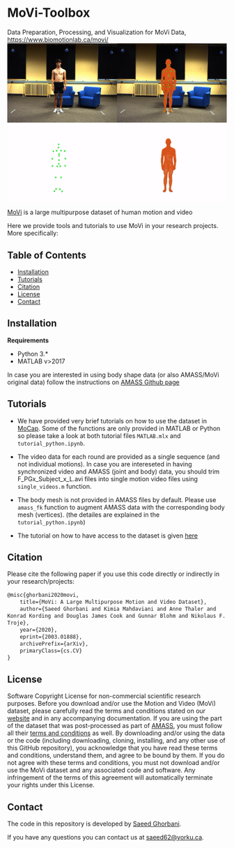 # MoVi-Toolbox
Data Preparation, Processing, and Visualization for MoVi Data, https://www.biomotionlab.ca/movi/
<img src="demo.gif" align="middle">

[MoVi](https://www.biomotionlab.ca/movi/) is a large multipurpose dataset of human motion and video

Here we provide tools and tutorials to use MoVi in your research projects. More specifically:

## Table of Contents
  * [Installation](#installation)
  * [Tutorials](#tutorials)
  * [Citation](#citation)
  * [License](#license)
  * [Contact](#contact)

## Installation
**Requirements**
- Python 3.*
- MATLAB v>2017

In case you are interested in using body shape data (or also AMASS/MoVi original data) follow the instructions on [AMASS Github page](https://github.com/nghorbani/amass)

## Tutorials
- We have provided very brief tutorials on how to use the dataset in [MoCap](/MoCap). Some of the functions are only provided in MATLAB or Python so please take a look at both tutorial files `MATLAB.mlx` and `tutorial_python.ipynb`.
- The video data for each round are provided as a single sequence (and not individual motions). In case you are intereseted in having synchronized video and AMASS (joint and body) data, you should trim F_PGx_Subject_x_L.avi files into single motion video files using  `single_videos.m` function. 
- The body mesh is not provided in AMASS files by default. Please use `amass_fk` function to augment AMASS data with the corresponding body mesh (vertices). (the detailes are explained in the `tutorial_python.ipynb`)

- The tutorial on how to have access to the dataset is given [here](https://www.biomotionlab.ca/Data/Tutorials/DataverseTutorialBMLmovi.pdf)

## Citation
Please cite the following paper if you use this code directly or indirectly in your research/projects:
```
@misc{ghorbani2020movi,
    title={MoVi: A Large Multipurpose Motion and Video Dataset},
    author={Saeed Ghorbani and Kimia Mahdaviani and Anne Thaler and Konrad Kording and Douglas James Cook and Gunnar Blohm and Nikolaus F. Troje},
    year={2020},
    eprint={2003.01888},
    archivePrefix={arXiv},
    primaryClass={cs.CV}
}
```
## License
Software Copyright License for non-commercial scientific research purposes. Before you download and/or use the Motion and Video (MoVi) dataset, please carefully read the terms and conditions stated on our [website](https://www.biomotionlab.ca/movi/) and in any accompanying documentation. If you are using the part of the dataset that was post-processed as part of [AMASS](https://amass.is.tue.mpg.de/en), you must follow all their [terms and conditions](https://amass.is.tue.mpg.de/license) as well. By downloading and/or using the data or the code (including downloading, cloning, installing, and any other use of this GitHub repository), you acknowledge that you have read these terms and conditions, understand them, and agree to be bound by them. If you do not agree with these terms and conditions, you must not download and/or use the MoVi dataset and any associated code and software. Any infringement of the terms of this agreement will automatically terminate your rights under this License.
 
 ## Contact
The code in this repository is developed by [Saeed Ghorbani](https://www.biomotionlab.ca/saeed-ghorbani/).

If you have any questions you can contact us at [saeed62@yorku.ca](mailto:saeed62@yorku.ca).
